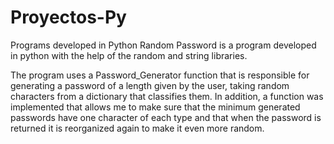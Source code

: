 # Proyectos-Py
Programs developed in Python
Random Password is a program developed in python with the help of the random and string libraries.

The program uses a Password_Generator function that is responsible for generating a password of a length given by the user, 
taking random characters from a dictionary that classifies them. In addition, 
a function was implemented that allows me to make sure that the minimum generated passwords have one character of each type 
and that when the password is returned it is reorganized again to make it even more random.
